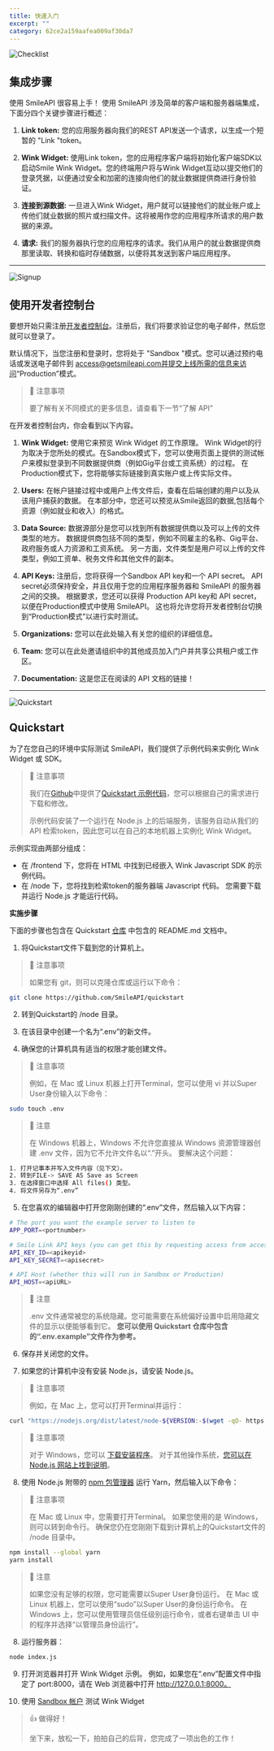 ```yaml
---
title: 快速入门  
excerpt: ""  
category: 62ce2a159aafea009af30da7
---
```




<!-- focus: false -->
![Checklist](https://img.icons8.com/ios/50/000000/checklist--v1.png)

## 集成步骤
使用 SmileAPI 很容易上手！ 使用 SmileAPI 涉及简单的客户端和服务器端集成，下面分四个关键步骤进行概述：
1. **Link token:** 您的应用服务器向我们的REST API发送一个请求，以生成一个短暂的 "Link "token。

2. **Wink Widget:** 使用Link token，您的应用程序客户端将初始化客户端SDK以启动Smile Wink Widget。您的终端用户将与Wink Widget互动以提交他们的登录凭据，以便通过安全和加密的连接向他们的就业数据提供商进行身份验证。

3. **连接到源数据:** 一旦进入Wink Widget，用户就可以链接他们的就业账户或上传他们就业数据的照片或扫描文件。这将被用作您的应用程序所请求的用户数据的来源。

4. **请求:** 我们的服务器执行您的应用程序的请求。我们从用户的就业数据提供商那里读取、转换和临时存储数据，以便将其发送到客户端应用程序。

<!--
5. **Webhooks (coming soon):** Webhooks can also be delivered to your server in cases where data will be processed asynchrounously. Messages via webhook will be sent whenever data becomes available or is updated. Your server can then fetch the data from our REST API.
-->

---
<!-- focus: false -->
![Signup](https://img.icons8.com/ios-filled/50/000000/sign-up.png)

## 使用开发者控制台
要想开始只需注册[开发者控制台](https://portal.getsmileapi.com)。注册后，我们将要求验证您的电子邮件，然后您就可以登录了。

默认情况下，当您注册和登录时，您将处于 "Sandbox "模式。您可以通过预约电话或发送电子邮件到 access@getsmileapi.com并提交上线所需的信息来访问“Production”模式。

> 📘 注意事项
> 
> 要了解有关不同模式的更多信息，请查看下一节“了解 API”

在开发者控制台内，你会看到以下内容。

1. **Wink Widget:** 使用它来预览 Wink Widget 的工作原理。 Wink Widget的行为取决于您所处的模式。在Sandbox模式下，您可以使用页面上提供的测试帐户来模拟登录到不同数据提供商（例如Gig平台或工资系统）的过程。 在Production模式下，您将能够实际链接到真实账户或上传实际文件。

2. **Users:** 在帐户链接过程中或用户上传文件后，查看在后端创建的用户以及从该用户捕获的数据。 在本部分中，您还可以预览从Smile返回的数据,包括每个资源（例如就业和收入）的格式。

3. **Data Source:** 数据源部分是您可以找到所有数据提供商以及可以上传的文件类型的地方。 数据提供商包括不同的类型，例如不同雇主的名称、Gig平台、政府服务或人力资源和工资系统。 另一方面，文件类型是用户可以上传的文件类型，例如工资单、税务文件和其他文件的副本。

4. **API Keys:** 注册后，您将获得一个Sandbox API key和一个 API secret。 API secret必须保持安全，并且仅用于您的应用程序服务器和 SmileAPI 的服务器之间的交换。 根据要求，您还可以获得 Production API key和 API secret，以便在Production模式中使用 SmileAPI。 这也将允许您将开发者控制台切换到“Production模式”以进行实时测试。

5. **Organizations:** 您可以在此处输入有关您的组织的详细信息。

6. **Team:** 您可以在此处邀请组织中的其他成员加入门户并共享公共租户或工作区。

7. **Documentation:** 这是您正在阅读的 API 文档的链接！



---
<!-- focus: false -->
![Quickstart](https://img.icons8.com/ios/50/000000/speed.png)

## Quickstart 

为了在您自己的环境中实际测试 SmileAPI，我们提供了示例代码来实例化 Wink Widget 或 SDK。
> 📘 注意事项
> 
> 我们在[Github](https://github.com/SmileAPI)中提供了[Quickstart 示例代码](https://github.com/SmileAPI/quickstart)，您可以根据自己的需求进行下载和修改。
>
>示例代码安装了一个运行在 Node.js 上的后端服务，该服务自动从我们的 API 检索token，因此您可以在自己的本地机器上实例化 Wink Widget。

>
示例实现由两部分组成：
* 在 /frontend 下，您将在 HTML 中找到已经嵌入 Wink Javascript SDK 的示例代码。
* 在 /node 下，您将找到检索token的服务器端 Javascript 代码。 您需要下载并运行 Node.js 才能运行代码。

**实施步骤**

下面的步骤也包含在 Quickstart [仓库](https://github.com/SmileAPI/quickstart) 中包含的 README.md 文档中。
1. 将Quickstart文件下载到您的计算机上。

> 📘 注意事项
>
> 如果您有 git，则可以克隆仓库或运行以下命令：

```bash
git clone https://github.com/SmileAPI/quickstart
```

 2. 转到Quickstart的 /node 目录。
 
 3. 在该目录中创建一个名为“.env”的新文件。
 
 4. 确保您的计算机具有适当的权限才能创建文件。
 
> 📘 注意事项
>  
> 例如，在 Mac 或 Linux 机器上打开Terminal，您可以使用 vi 并以Super User身份输入以下命令：
```bash
sudo touch .env
```

> 🚧 注意
>  
> 在 Windows 机器上，Windows 不允许您直接从 Windows 资源管理器创建 .env 文件，因为它不允许文件名以“.”开头。 要解决这个问题：
```bash
1. 打开记事本并写入文件内容（见下文）。
2. 转到FILE-> SAVE AS Save as Screen
3. 在选择窗口中选择 All files() 类型。
4. 将文件另存为“.env”
```

5. 在您喜欢的编辑器中打开您刚刚创建的“.env”文件，然后输入以下内容：
```bash
# The port you want the example server to listen to
APP_PORT=<portnumber>

# Smile Link API keys (you can get this by requesting access from access@getsmileapi.com)
API_KEY_ID=<apikeyid>
API_KEY_SECRET=<apisecret>

# API Host (whether this will run in Sandbox or Production)
API_HOST=<apiURL>
```

> 🚧 注意
> 
> .env 文件通常被您的系统隐藏。您可能需要在系统偏好设置中启用隐藏文件的显示以便能够看到它。 **您可以使用 Quickstart 仓库中包含的“.env.example”文件作为参考。**

6. 保存并关闭您的文件。

7. 如果您的计算机中没有安装 Node.js，请安装 Node.js。

> 📘 注意事项
>
> 例如，在 Mac 上，您可以打开Terminal并运行：
```bash
curl "https://nodejs.org/dist/latest/node-${VERSION:-$(wget -qO- https://nodejs.org/dist/latest/ | sed -nE 's|.*>node-(.*)\.pkg</a>.*|\1|p')}.pkg" > "$HOME/Downloads/node-latest.pkg" && sudo installer -store -pkg "$HOME/Downloads/node-latest.pkg" -target "/"
```

> 📘 注意事项
>
> 对于 Windows，您可以 [下载安装程序](https://nodejs.org/en/#home-downloadhead)。
> 对于其他操作系统，[您可以在 Node.js 网站上找到说明](https://nodejs.org/en/download/package-manager/#macos)。

8. 使用 Node.js 附带的 [npm 包管理器](https://www.npmjs.com/) 运行 Yarn，然后输入以下命令：

> 📘 注意事项
>
> 在 Mac 或 Linux 中，您需要打开Terminal。 如果您使用的是 Windows，则可以转到命令行。 确保您仍在您刚刚下载到计算机上的Quickstart文件的 /node 目录中。

```bash
npm install --global yarn
yarn install
```

> 🚧 注意
>
> 如果您没有足够的权限，您可能需要以Super User身份运行。 在 Mac 或 Linux 机器上，您可以使用“sudo”以Super User的身份运行命令。 在 Windows 上，您可以使用管理员信任级别运行命令，或者右键单击 UI 中的程序并选择“以管理员身份运行”。
8. 运行服务器：
```bash
node index.js
```

9. 打开浏览器并打开 Wink Widget 示例。 例如，如果您在“.env”配置文件中指定了 port:8000，请在 Web 浏览器中打开 http://127.0.0.1:8000。
 
10. 使用 [Sandbox 帐户](ref:getting-user-data#testing-in-sandbox) 测试 Wink Widget
 
> 👍 做得好！
>
> 坐下来，放松一下，拍拍自己的后背，您完成了一项出色的工作！